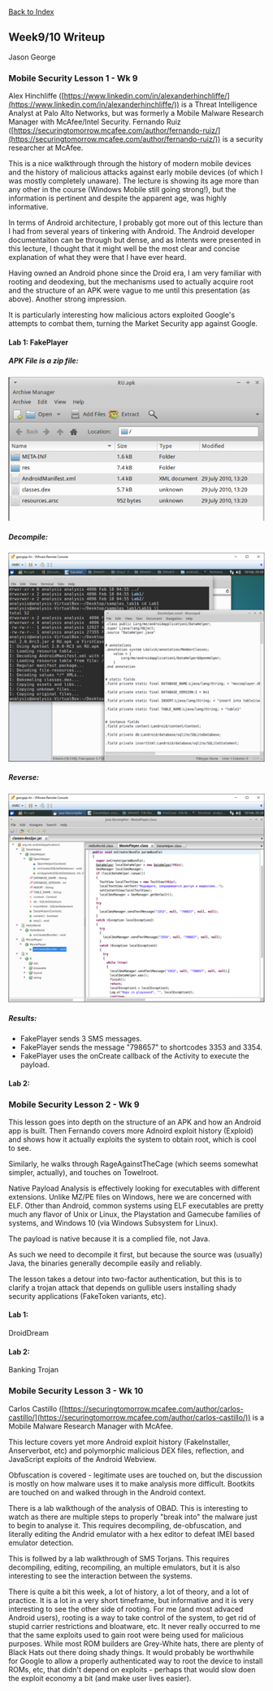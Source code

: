 [Back to Index](https://jaegermeiste.github.io/DefenseAgainstTheDarkArts/)

## Week9/10 Writeup

Jason George

### Mobile Security Lesson 1 - Wk 9

Alex Hinchliffe ([https://www.linkedin.com/in/alexanderhinchliffe/](https://www.linkedin.com/in/alexanderhinchliffe/)) is a Threat Intelligence Analyst at Palo Alto Networks, but was formerly a Mobile Malware Research Manager with McAfee/Intel Security. Fernando Ruiz ([https://securingtomorrow.mcafee.com/author/fernando-ruiz/](https://securingtomorrow.mcafee.com/author/fernando-ruiz/)) is a security researcher at McAfee.

This is a nice walkthrough through the history of modern mobile devices and the history of malicious attacks against early mobile devices (of which I was mostly completely unaware). The lecture is showing its age more than any other in the course (Windows Mobile still going strong!), but the information is pertinent and despite the apparent age, was highly informative.

In terms of Android architecture, I probably got more out of this lecture than I had from several years of tinkering with Android. The Android developer documentaiton can be through but dense, and as Intents were presented in this lecture, I thought that it might well be the most clear and concise explanation of what they were that I have ever heard.

Having owned an Android phone since the Droid era, I am very familiar with rooting and deodexing, but the mechanisms used to actually acquire root and the structure of an APK were vague to me until this presentation (as above). Another strong impression.

It is particularly interesting how malicious actors exploited Google's attempts to combat them, turning the Market Security app against Google.

#### Lab 1: FakePlayer
##### APK File is a zip file:

<img src="WK9_Lesson1_Lab1_ReviewAPK.PNG" alt="">

##### Decompile:

<img src="WK9_Lesson1_Lab1_DecompileAPK.PNG" alt="">

##### Reverse:

<img src="WK9_Lesson1_Lab1_Reversing.PNG" alt="">

##### Results:
- FakePlayer sends 3 SMS messages.
- FakePlayer sends the message "798657" to shortcodes 3353 and 3354.
- FakePlayer uses the onCreate callback of the Activity to execute the payload.


#### Lab 2:

### Mobile Security Lesson 2 - Wk 9

This lesson goes into depth on the structure of an APK and how an Android app is built. Then Fernando covers more Adnoird exploit history (Exploid) and shows how it actually exploits the system to obtain root, which is cool to see.

Similarly, he walks through RageAgainstTheCage (which seems somewhat simpler, actually), and touches on Towelroot.

Native Payload Analysis is effectively looking for executables with different extensions. Unlike MZ/PE files on Windows, here we are concerned with ELF. Other than Android, common systems using ELF executables are pretty much any flavor of Unix or Linux, the Playstation and Gamecube families of systems, and Windows 10 (via Windows Subsystem for Linux).

The payload is native because it is a complied file, not Java.

As such we need to decompile it first, but because the source was (usually) Java, the binaries generally decompile easily and reliably.

The lesson takes a detour into two-factor authentication, but this is to clarify a trojan attack that depends on gullible users installing shady security applications (FakeToken variants, etc).

#### Lab 1:
DroidDream

#### Lab 2:
Banking Trojan

### Mobile Security Lesson 3 - Wk 10

Carlos Castillo ([https://securingtomorrow.mcafee.com/author/carlos-castillo/](https://securingtomorrow.mcafee.com/author/carlos-castillo/)) is a Mobile Malware Research Manager with McAfee.

This lecture covers yet more Android exploit history (FakeInstaller, Anserverbot, etc) and polymorphic malicious DEX files, reflection, and JavaScript exploits of the Android Webview.

Obfuscation is covered - legitimate uses are touched on, but the discussion is mostly on how malware uses it to make analysis more difficult. Bootkits are touched on and walked through in the Android context.

There is a lab walkthough of the analysis of OBAD. This is interesting to watch as there are multiple steps to properly "break into" the malware just to begin to analyse it. This requires decompiling, de-obfuscation, and literally editing the Andrid emulator with a hex editor to defeat IMEI based emulator detection.

This is follwed by a lab walkthrough of SMS Torjans. This requires decompiling, editing, recompiling, an multiple emulators, but it is also interesting to see the interaction between the systems.

There is quite a bit this week, a lot of history, a lot of theory, and a lot of practice. It is a lot in a very short timeframe, but informative and it is very interesting to see the other side of rooting. For me (and most advaced Android users), rooting is a way to take control of the system, to get rid of stupid carrier restrictions and bloatware, etc. It never really occurred to me that the same exploits used to gain root were being used for malicious purposes. While most ROM builders are Grey-White hats, there are plenty of Black Hats out there doing shady things. It would probably be worthwhile for Google to allow a properly authenticated way to root the device to install ROMs, etc, that didn't depend on exploits - perhaps that would slow doen the exploit economy a bit (and make user lives easier).
